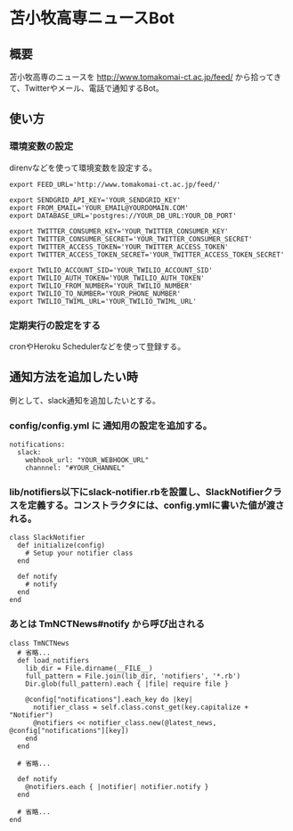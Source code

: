 # 苫小牧高専ニュースBot
## 概要
苫小牧高専のニュースを http://www.tomakomai-ct.ac.jp/feed/ から拾ってきて、Twitterやメール、電話で通知するBot。

## 使い方
### 環境変数の設定

direnvなどを使って環境変数を設定する。

```
export FEED_URL='http://www.tomakomai-ct.ac.jp/feed/'

export SENDGRID_API_KEY='YOUR_SENDGRID_KEY'
export FROM_EMAIL='YOUR_EMAIL@YOURDOMAIN.COM'
export DATABASE_URL='postgres://YOUR_DB_URL:YOUR_DB_PORT'

export TWITTER_CONSUMER_KEY='YOUR_TWITTER_CONSUMER_KEY'
export TWITTER_CONSUMER_SECRET='YOUR_TWITTER_CONSUMER_SECRET'
export TWITTER_ACCESS_TOKEN='YOUR_TWITTER_ACCESS_TOKEN'
export TWITTER_ACCESS_TOKEN_SECRET='YOUR_TWITTER_ACCESS_TOKEN_SECRET'

export TWILIO_ACCOUNT_SID='YOUR_TWILIO_ACCOUNT_SID'
export TWILIO_AUTH_TOKEN='YOUR_TWILIO_AUTH_TOKEN'
export TWILIO_FROM_NUMBER='YOUR_TWILIO_NUMBER'
export TWILIO_TO_NUMBER='YOUR_PHONE_NUMBER'
export TWILIO_TWIML_URL='YOUR_TWILIO_TWIML_URL'
```

### 定期実行の設定をする

cronやHeroku Schedulerなどを使って登録する。


## 通知方法を追加したい時
例として、slack通知を追加したいとする。

### config/config.yml に 通知用の設定を追加する。

```
notifications:
  slack:
    webhook_url: "YOUR_WEBHOOK_URL"
    channnel: "#YOUR_CHANNEL"
```

### lib/notifiers以下にslack-notifier.rbを設置し、SlackNotifierクラスを定義する。コンストラクタには、config.ymlに書いた値が渡される。
```
class SlackNotifier
  def initialize(config)
    # Setup your notifier class
  end

  def notify
    # notify
  end
end
```
### あとは TmNCTNews#notify から呼び出される

```
class TmNCTNews
  # 省略...
  def load_notifiers
    lib_dir = File.dirname(__FILE__)
    full_pattern = File.join(lib_dir, 'notifiers', '*.rb')
    Dir.glob(full_pattern).each { |file| require file }

    @config["notifications"].each_key do |key|
      notifier_class = self.class.const_get(key.capitalize + "Notifier")
      @notifiers << notifier_class.new(@latest_news, @config["notifications"][key])
    end
  end

  # 省略...

  def notify
    @notifiers.each { |notifier| notifier.notify }
  end

  # 省略...
end
```


